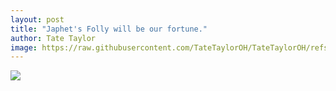 ```yaml
---
layout: post
title: "Japhet's Folly will be our fortune."
author: Tate Taylor
image: https://raw.githubusercontent.com/TateTaylorOH/TateTaylorOH/refs/heads/main/assets/images/JaphetsFolly.png
---
```

![](https://raw.githubusercontent.com/TateTaylorOH/TateTaylorOH/refs/heads/main/assets/images/JaphetsFolly.png)
